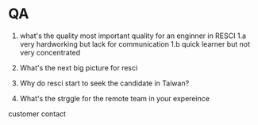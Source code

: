 
# QA
1. what's the quality most important quality for an enginner in RESCI
1.a very hardworking but lack for communication
1.b quick learner but not very concentrated

2. What's the next big picture for resci
3. Why do resci start to seek the candidate in Taiwan?
4. What's the strggle for the remote team in your expereince

customer contact

